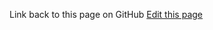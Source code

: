 
Link back to this page on GitHub
<a href="{{site.github.repository_url}}/blob/master/{{page.path}}">Edit this page</a>